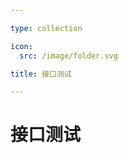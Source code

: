 ```yaml
---

type: collection

icon:
  src: /image/folder.svg

title: 接口测试

---
```


# 接口测试

<ShowBreadcrumb />

<ShowResources />
